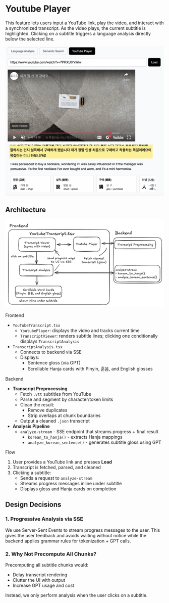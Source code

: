 # Youtube Player

This feature lets users input a YouTube link, play the video, and interact with a synchronized transcript. As the video plays, the current subtitle is highlighted. Clicking on a subtitle triggers a language analysis directly below the selected line. 

<img src="./player-example.png" alt="Player Example" width="600"/>

## Architecture

<img src="./youtube-player-pipeline.png" alt="YouTube Player Pipeline" width="800"/>

Frontend
- `YouTubeTranscript.tsx`
  - `YoutubePlayer`: displays the video and tracks current time
  - `TranscriptViewer`: renders subtitle lines; clicking one conditionally displays `TranscriptAnalysis`
- `TranscriptAnalysis.tsx`
  - Connects to backend via SSE
  - Displays:
    - Sentence gloss (via GPT)
    - Scrollable Hanja cards with Pinyin, 훈음, and English glosses


Backend
- **Transcript Preprocessing**
  - Fetch `.vtt` subtitles from YouTube
  - Parse and segment by character/token limits
  - Clean the result:
    - Remove duplicates
    - Strip overlaps at chunk boundaries
  - Output a cleaned `.json` transcript
- **Analysis Pipeline**
  - `analyze-stream` - SSE endpoint that streams progress + final result
    - `korean_to_hanja()` - extracts Hanja mappings
    - `analyze_korean_sentence()` - generates subtitle gloss using GPT 

Flow
1. User provides a YouTube link and presses **Load**
2. Transcript is fetched, parsed, and cleaned
3. Clicking a subtitle:
   - Sends a request to `analyze-stream`
   - Streams progress messages inline under subtitle
   - Displays gloss and Hanja cards on completion

## Design Decisions

### 1. Progressive Analysis via SSE
We use Server-Sent Events to stream progress messages to the user. This gives the user feedback and avoids waiting without notice while the backend applies grammar rules for tokenization + GPT calls.

### 2. Why Not Precompute All Chunks?
Precomputing all subtitle chunks would:
- Delay transcript rendering
- Clutter the UI with output
- Increase GPT usage and cost

Instead, we only perform analysis when the user clicks on a subtitle.